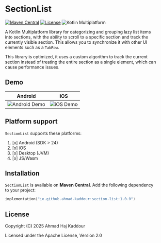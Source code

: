 # SectionList
[![Maven Central](https://img.shields.io/maven-central/v/io.github.ahmad-kaddour/section-list.svg)](https://central.sonatype.com/artifact/io.github.ahmad-kaddour/section-list)
[![License](https://img.shields.io/github/license/ahmad-kaddour/sectionlist.svg)](https://github.com/ahmad-kaddour/sectionlist/blob/main/LICENSE)
![Kotlin Multiplatform](https://img.shields.io/badge/Kotlin-Multiplatform-blueviolet?logo=kotlin)

A Kotlin Multiplatform library for categorizing and grouping lazy list items into sections, with the ability to scroll to a specific section and track the currently visible section. This allows you to synchronize it with other UI elements such as a `TabRow`.

This library is optimized, it uses a custom algorithm to track the current section instead of treating the entire section as a single element, which can cause performance issues.

## Demo

| Android | iOS |
|---------|-----|
| ![Android Demo](https://media.giphy.com/media/cMV5ab4aCTXnQwdppq/giphy.gif) | ![iOS Demo](https://media.giphy.com/media/Miov3Mvn9tKnMpPcG9/giphy.gif) |

## Platform support

`SectionList` supports these platforms:

1. [x] Android (SDK > 24)
2. [x] iOS
3. [x] Desktop (JVM)
4. [x] JS/Wasm

## Installation

`SectionList` is available on **Maven Central**. Add the following dependency to your project:

```kotlin
implementation("io.github.ahmad-kaddour:section-list:1.0.0")
```

## License

Copyright (C) 2025 Ahmad Haj Kaddour

Licensed under the Apache License, Version 2.0
